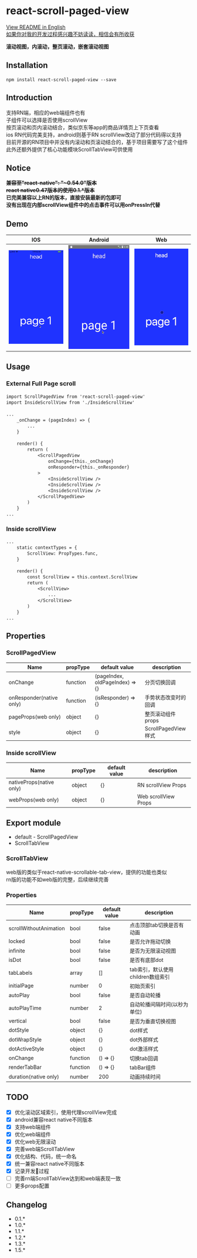 # react-scroll-paged-view
[View README in English](./README.md)  
[如果你对我的开发过程感兴趣不妨读读，相信会有所收获](./Dev_Record.md)  

**滚动视图，内滚动，整页滚动，嵌套滚动视图**  

## Installation
```
npm install react-scroll-paged-view --save
```

## Introduction
支持RN端，相应的web端组件也有  
子组件可以选择是否使用scrollView  
按页滚动和页内滚动结合，类似京东等app的商品详情页上下页查看  
ios RN代码完美支持，android则基于RN scrollView改动了部分代码得以支持  
目前开源的RN项目中并没有内滚动和页滚动结合的，基于项目需要写了这个组件  
此外还额外提供了核心功能模块ScrollTabView可供使用

## Notice
~~**兼容至"react-native": "~0.54.0"版本**~~  
~~**react native0.47版本的使用0.1.\*版本**~~  
**已完美兼容以上RN的版本，直接安装最新的包即可**  
**没有出现在内部scrollView组件中的点击事件可以用onPressIn代替**  

## Demo
| IOS | Android | Web |
| --- | ------- | --- |
| ![IOS](./demo.ios.gif) | ![Android](./demo.android.gif) | ![Web](./demo.web.gif) |

## Usage

### External Full Page scroll
```
import ScrollPagedView from 'react-scroll-paged-view'
import InsideScrollView from './InsideScrollView'

...
    _onChange = (pageIndex) => {
        ...
    }

    render() {
        return (
            <ScrollPagedView
                onChange={this._onChange}
                onResponder={this._onResponder}
            >
                <InsideScrollView />
                <InsideScrollView />
                <InsideScrollView />
            </ScrollPagedView>
        )
    }
...
```

### Inside scrollView
```
...
    static contextTypes = {
        ScrollView: PropTypes.func,
    }

    render() {
        const ScrollView = this.context.ScrollView
        return (
            <ScrollView>
                ...
            </ScrollView>
        )
    }
...
```

## Properties

### ScrollPagedView
| Name | propType | default value | description |
| --- | --- | --- | --- |
| onChange | function | (pageIndex, oldPageIndex) => {} | 分页切换回调 |
| onResponder(native only) | function | (isResponder) => {} | 手势状态改变时的回调 |
| pageProps(web only) | object | {} | 整页滚动组件props |
| style | object | {} | ScrollPagedView样式 |

### Inside scrollView
Name | propType | default value | description
--- | --- | --- | ---
nativeProps(native only) | object | {} | RN scrollView Props
webProps(web only) | object | {} | Web scrollView Props

## Export module
- default - ScrollPagedView
- ScrollTabView

### ScrollTabView
web版的类似于react-native-scrollable-tab-view，提供的功能也类似  
rn版的功能不如web版的完整，后续继续完善  

### Properties
| Name | propType | default value | description |
| --- | --- | --- | --- |
| scrollWithoutAnimation | bool | false | 点击顶部tab切换是否有动画 |
| locked | bool | false | 是否允许拖动切换 |
| infinite | bool | false | 是否为无限滚动视图 |
| isDot | bool | false | 是否有底部dot |
| tabLabels | array | [] | tab索引，默认使用children数组索引 |
| initialPage | number | 0 | 初始页索引 |
| autoPlay | bool | false | 是否自动轮播 |
| autoPlayTime | number | 2 | 自动轮播间隔时间(以秒为单位) |
| vertical | bool | false | 是否为垂直切换视图 |
| dotStyle | object | {} | dot样式 |
| dotWrapStyle | object | {} | dot外部样式 |
| dotActiveStyle | object | {} | dot激活样式 |
| onChange | function | () => {} | 切换tab回调 |
| renderTabBar | function | () => {} | tabBar组件 |
| duration(native only) | number | 200 | 动画持续时间 |

## TODO
- [x] 优化滚动区域索引，使用代理scrollView完成
- [x] android兼容react native不同版本
- [x] 支持web端组件
- [x] 优化web端组件
- [x] 优化web无限滚动
- [x] 完善web端ScrollTabView
- [x] 优化结构、代码，统一命名
- [x] 统一兼容react native不同版本
- [x] 记录开发过程
- [ ] 完善rn端ScrollTabView达到和web端表现一致
- [ ] 更多props配置

## Changelog
- 0.1.*
- 1.0.*
- 1.1.*
- 1.2.*
- 1.3.*
- 1.5.*
